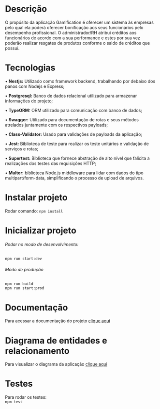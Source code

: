 # Descrição
O propósito da aplicação Gamification é oferecer um sistema às empresas pelo qual ela poderá oferecer bonificação aos seus funcionários pelo desempenho profissional. O administrador/RH atribui créditos aos funcionários de acordo com a sua performance e estes por sua vez poderão realizar resgates de produtos conforme o saldo de créditos que possui.

# Tecnologias
•	<b>Nestjs:</b> Utilizado como framework backend, trabalhando por debaixo dos panos com Nodejs e Express;<br>

•	<b>Postgresql:</b> Banco de dados relacional utilizado para armazenar informações do projeto;<br>

•	<b>TypeORM:</b> ORM utilizado para comunicação com banco de dados;<br>

•	<b>Swagger:</b> Utilizado para documentação de rotas e seus métodos atrelados juntamente com os respectivos payloads;<br>

•	<b>Class-Validator:</b> Usado para validações de payloads da aplicação;<br>

•	<b>Jest:</b> Biblioteca de teste para realizar os teste unitários e validação de serviços e rotas;<br>

•	<b>Supertest:</b> Biblioteca que fornece abstração de alto nível que falicita a realizações dos testes das requisições HTTP;<br>

•	<b>Multer:</b> biblioteca Node.js middleware para lidar com dados do tipo multipart/form-data, simplificando o processo de upload de arquivos.<br>

# Instalar projeto
Rodar comando:
`npm install`

# Inicializar projeto
###### Rodar no modo de desenvolvimento:
`npm run start:dev`

###### Modo de produção
`npm run build`<br>
`npm run start:prod`

# Documentação
Para acessar a documentação do projeto [clique aqui](https://backend-culture-code-production.up.railway.app/docs) 

# Diagrama de entidades e relacionamento
Para visualizar o diagrama da aplicação [clique aqui](https://github.com/arnia-linkcom-gamification/Backend-Culture-Code/assets/116851717/6b4bd259-786a-4705-858a-f065bbcf8fb1)	

# Testes
Para rodar os testes:<br>
`npm test`
